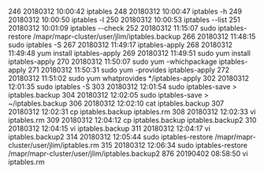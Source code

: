 
  246  20180312 10:00:42  iptables
  248  20180312 10:00:47  iptables -h
  249  20180312 10:00:50  iptables -l
  250  20180312 10:00:53  iptables --list
  251  20180312 10:01:09  iptables --check
  252  20180312 11:15:07  sudo iptables-restore /mapr/mapr-cluster/user/jlim/iptables.backup
  266  20180312 11:48:15  sudo iptables -S
  267  20180312 11:49:17  iptables-apply
  268  20180312 11:49:48  yum install iptables-apply
  269  20180312 11:49:51  sudo yum install iptables-apply
  270  20180312 11:50:07  sudo yum -whichpackage iptables-apply
  271  20180312 11:50:31  sudo yum -provides iptables-apply
  272  20180312 11:51:02  sudo yum whatprovides */iptables-apply
  302  20180312 12:01:35  sudo iptables -S
  303  20180312 12:01:54  sudo iptables-save > iptables.backup
  304  20180312 12:02:05  sudo iptables-save > ~/iptables.backup
  306  20180312 12:02:10  cat iptables.backup
  307  20180312 12:02:31  cp iptables.backup iptables.rm
  308  20180312 12:02:33  vi iptables.rm
  309  20180312 12:04:12  cp iptables.backup iptables.backup2
  310  20180312 12:04:15  vi iptables.backup
  311  20180312 12:04:17  vi iptables.backup2
  314  20180312 12:05:44  sudo iptables-restore /mapr/mapr-cluster/user/jlim/iptables.rm
  315  20180312 12:06:34  sudo iptables-restore /mapr/mapr-cluster/user/jlim/iptables.backup2
  876  20190402 08:58:50  vi iptables.rm
